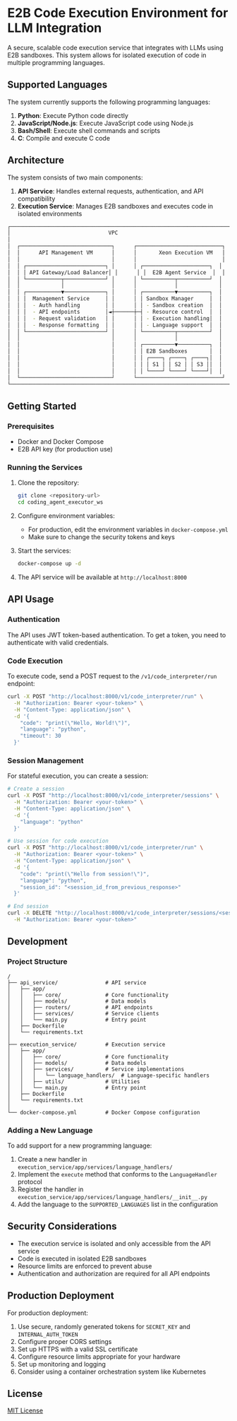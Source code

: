 # E2B Code Execution Environment for LLM Integration

A secure, scalable code execution service that integrates with LLMs using E2B sandboxes. This system allows for isolated execution of code in multiple programming languages.

## Supported Languages

The system currently supports the following programming languages:

1. **Python**: Execute Python code directly
2. **JavaScript/Node.js**: Execute JavaScript code using Node.js
3. **Bash/Shell**: Execute shell commands and scripts
4. **C**: Compile and execute C code

## Architecture

The system consists of two main components:

1. **API Service**: Handles external requests, authentication, and API compatibility
2. **Execution Service**: Manages E2B sandboxes and executes code in isolated environments

```bash
┌───────────────────────────────────────────────────────────────────────┐
│                               VPC                                     │
│                                                                       │
│  ┌─────────────────────────────┐      ┌───────────────────────────┐  │
│  │      API Management VM      │      │       Xeon Execution VM   │  │
│  │                             │      │                           │  │
│  │ ┌─────────────────────────┐ │      │ ┌─────────────────────┐  │  │
│  │ │ API Gateway/Load Balancer│ │      │ │  E2B Agent Service  │  │  │
│  │ └───────────┬─────────────┘ │      │ └──────────┬──────────┘  │  │
│  │             │               │      │            │             │  │
│  │ ┌───────────▼─────────────┐ │      │ ┌──────────▼──────────┐  │  │
│  │ │  Management Service     │ │      │ │ Sandbox Manager     │  │  │
│  │ │  - Auth handling        │ │      │ │ - Sandbox creation  │  │  │
│  │ │  - API endpoints        │◄┼──────┼─┤ - Resource control  │  │  │
│  │ │  - Request validation   │ │      │ │ - Execution handling│  │  │
│  │ │  - Response formatting  │ │      │ │ - Language support  │  │  │
│  │ └─────────────────────────┘ │      │ └──────────┬──────────┘  │  │
│  │                             │      │            │             │  │
│  │                             │      │ ┌──────────▼──────────┐  │  │
│  │                             │      │ │ E2B Sandboxes       │  │  │
│  │                             │      │ │ ┌────┐ ┌────┐ ┌────┐│  │  │
│  │                             │      │ │ │ S1 │ │ S2 │ │ S3 ││  │  │
│  │                             │      │ │ └────┘ └────┘ └────┘│  │  │
│  └─────────────────────────────┘      └───────────────────────────┘  │
└───────────────────────────────────────────────────────────────────────┘
```
## Getting Started

### Prerequisites

- Docker and Docker Compose
- E2B API key (for production use)

### Running the Services

1. Clone the repository:
   ```bash
   git clone <repository-url>
   cd coding_agent_executor_ws
   ```

2. Configure environment variables:
   - For production, edit the environment variables in `docker-compose.yml`
   - Make sure to change the security tokens and keys

3. Start the services:
   ```bash
   docker-compose up -d
   ```

4. The API service will be available at `http://localhost:8000`

## API Usage

### Authentication

The API uses JWT token-based authentication. To get a token, you need to authenticate with valid credentials.

### Code Execution

To execute code, send a POST request to the `/v1/code_interpreter/run` endpoint:

```bash
curl -X POST "http://localhost:8000/v1/code_interpreter/run" \
  -H "Authorization: Bearer <your-token>" \
  -H "Content-Type: application/json" \
  -d '{
    "code": "print(\"Hello, World!\")",
    "language": "python",
    "timeout": 30
  }'
```

### Session Management

For stateful execution, you can create a session:

```bash
# Create a session
curl -X POST "http://localhost:8000/v1/code_interpreter/sessions" \
  -H "Authorization: Bearer <your-token>" \
  -H "Content-Type: application/json" \
  -d '{
    "language": "python"
  }'

# Use session for code execution
curl -X POST "http://localhost:8000/v1/code_interpreter/run" \
  -H "Authorization: Bearer <your-token>" \
  -H "Content-Type: application/json" \
  -d '{
    "code": "print(\"Hello from session!\")",
    "language": "python",
    "session_id": "<session_id_from_previous_response>"
  }'

# End session
curl -X DELETE "http://localhost:8000/v1/code_interpreter/sessions/<session_id>" \
  -H "Authorization: Bearer <your-token>"
```

## Development

### Project Structure

```
/
├── api_service/               # API service
│   ├── app/
│   │   ├── core/              # Core functionality
│   │   ├── models/            # Data models
│   │   ├── routers/           # API endpoints
│   │   ├── services/          # Service clients
│   │   └── main.py            # Entry point
│   ├── Dockerfile
│   └── requirements.txt
│
├── execution_service/         # Execution service
│   ├── app/
│   │   ├── core/              # Core functionality
│   │   ├── models/            # Data models
│   │   ├── services/          # Service implementations
│   │   │   └── language_handlers/  # Language-specific handlers
│   │   ├── utils/             # Utilities
│   │   └── main.py            # Entry point
│   ├── Dockerfile
│   └── requirements.txt
│
└── docker-compose.yml         # Docker Compose configuration
```

### Adding a New Language

To add support for a new programming language:

1. Create a new handler in `execution_service/app/services/language_handlers/`
2. Implement the `execute` method that conforms to the `LanguageHandler` protocol
3. Register the handler in `execution_service/app/services/language_handlers/__init__.py`
4. Add the language to the `SUPPORTED_LANGUAGES` list in the configuration

## Security Considerations

- The execution service is isolated and only accessible from the API service
- Code is executed in isolated E2B sandboxes
- Resource limits are enforced to prevent abuse
- Authentication and authorization are required for all API endpoints

## Production Deployment

For production deployment:

1. Use secure, randomly generated tokens for `SECRET_KEY` and `INTERNAL_AUTH_TOKEN`
2. Configure proper CORS settings
3. Set up HTTPS with a valid SSL certificate
4. Configure resource limits appropriate for your hardware
5. Set up monitoring and logging
6. Consider using a container orchestration system like Kubernetes

## License

[MIT License](LICENSE)
